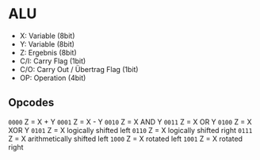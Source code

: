 # ALU

* X: Variable (8bit)
* Y: Variable (8bit)
* Z: Ergebnis (8bit)
* C/I: Carry Flag (1bit)
* C/O: Carry Out / Übertrag Flag (1bit)
* OP: Operation (4bit)

## Opcodes

`0000` Z = X + Y
`0001` Z = X - Y
`0010` Z = X AND Y
`0011` Z = X OR Y
`0100` Z = X XOR Y
`0101` Z = X logically shifted left
`0110` Z = X logically shifted right
`0111` Z = X arithmetically shifted left
`1000` Z = X rotated left
`1001` Z = X rotated right
